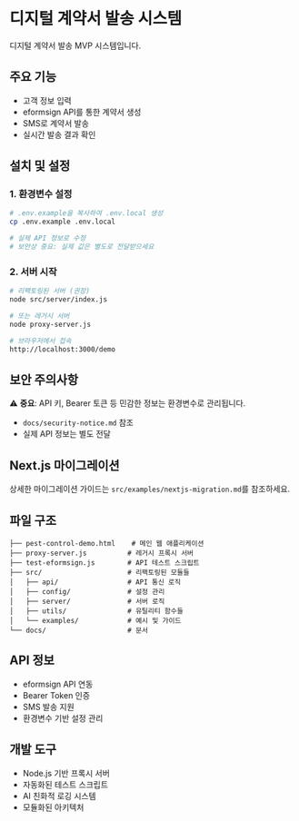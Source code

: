 # 디지털 계약서 발송 시스템

디지털 계약서 발송 MVP 시스템입니다.

## 주요 기능
- 고객 정보 입력
- eformsign API를 통한 계약서 생성
- SMS로 계약서 발송
- 실시간 발송 결과 확인

## 설치 및 설정

### 1. 환경변수 설정
```bash
# .env.example을 복사하여 .env.local 생성
cp .env.example .env.local

# 실제 API 정보로 수정
# 보안상 중요: 실제 값은 별도로 전달받으세요
```

### 2. 서버 시작
```bash
# 리팩토링된 서버 (권장)
node src/server/index.js

# 또는 레거시 서버
node proxy-server.js

# 브라우저에서 접속
http://localhost:3000/demo
```

## 보안 주의사항
⚠️ **중요**: API 키, Bearer 토큰 등 민감한 정보는 환경변수로 관리됩니다.
- `docs/security-notice.md` 참조
- 실제 API 정보는 별도 전달

## Next.js 마이그레이션
상세한 마이그레이션 가이드는 `src/examples/nextjs-migration.md`를 참조하세요.

## 파일 구조
```
├── pest-control-demo.html    # 메인 웹 애플리케이션
├── proxy-server.js          # 레거시 프록시 서버
├── test-eformsign.js        # API 테스트 스크립트
├── src/                     # 리팩토링된 모듈들
│   ├── api/                 # API 통신 로직
│   ├── config/              # 설정 관리
│   ├── server/              # 서버 로직
│   ├── utils/               # 유틸리티 함수들
│   └── examples/            # 예시 및 가이드
└── docs/                    # 문서
```

## API 정보
- eformsign API 연동
- Bearer Token 인증
- SMS 발송 지원
- 환경변수 기반 설정 관리

## 개발 도구
- Node.js 기반 프록시 서버
- 자동화된 테스트 스크립트
- AI 친화적 로깅 시스템
- 모듈화된 아키텍처